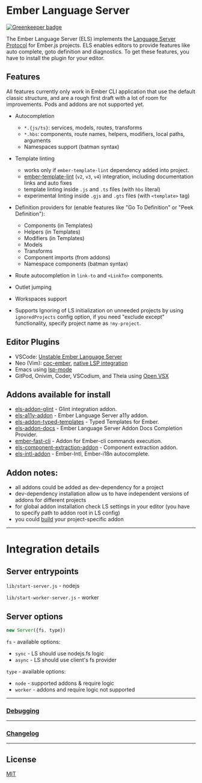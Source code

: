 # Ember Language Server

[![Greenkeeper badge](https://badges.greenkeeper.io/lifeart/ember-language-server.svg)](https://greenkeeper.io/)

The Ember Language Server (ELS) implements the [Language Server Protocol](https://github.com/Microsoft/language-server-protocol) for Ember.js projects. ELS enables editors to provide features like auto complete, goto definition and diagnostics. To get these features, you have to install the plugin for your editor.

## Features

All features currently only work in Ember CLI application that use the default classic structure, and are a rough first draft with a lot of room for improvements. Pods and addons are not supported yet.

- Autocompletion
  - `*.{js/ts}`: services, models, routes, transforms
  - `*.hbs`: components, route names, helpers, modifiers, local paths, arguments
  - Namespaces support (batman syntax)

- Template linting
  - works only if `ember-template-lint` dependency added into project.
  - [ember-template-lint](https://github.com/ember-template-lint/ember-template-lint) (`v2`, `v3`, `v4`) integration, including documentation links and auto fixes
  - template linting inside `.js` and `.ts` files (with `hbs` literal)
  - experimental linting inside `.gjs` and `.gts` files (with `<template>` tag)

- Definition providers for (enable features like "Go To Definition" or "Peek Definition"):
  - Components (in Templates)
  - Helpers (in Templates)
  - Modifiers (in Templates)
  - Models
  - Transforms
  - Component imports (from addons)
  - Namespace components (batman syntax)

- Route autocompletion in `link-to` and `<LinkTo>` components.
- Outlet jumping
- Workspaces support
- Supports Ignoring of LS initialization on unneeded projects by using `ignoredProjects` config option, if you need "exclude except" functionality, specify project name as `!my-project`.

## Editor Plugins

* VSCode: [Unstable Ember Language Server](https://github.com/lifeart/vscode-ember)
* Neo (Vim): [coc-ember](https://github.com/NullVoxPopuli/coc-ember), [native LSP integration](https://github.com/neovim/nvim-lspconfig/blob/master/CONFIG.md#ember)
* Emacs using [lsp-mode](https://github.com/emacs-lsp/lsp-mode)
* GitPod, Onivim, Coder, VSCodium, and Theia using [Open VSX](https://open-vsx.org/extension/lifeart/vscode-ember-unstable)

## Addons available for install

* [els-addon-glint](https://github.com/lifeart/els-addon-glint) - Glint integration addon.
* [els-a11y-addon](https://github.com/lifeart/els-a11y-addon) - Ember Language Server a11y addon.
* [els-addon-typed-templates](https://github.com/lifeart/els-addon-typed-templates) - Typed Templates for Ember.
* [els-addon-docs](https://github.com/lifeart/els-addon-docs) - Ember Language Server Addon Docs Completion Provider.
* [ember-fast-cli](https://github.com/lifeart/ember-fast-cli) - Addon for Ember-cli commands execution.
* [els-component-extraction-addon](https://github.com/lifeart/els-component-extraction-addon) - Component extraction addon.
* [els-intl-addon](https://github.com/lifeart/els-intl-addon) - Ember-Intl, Ember-i18n autocomplete.

## Addon notes:

- all addons could be added as dev-dependency for a project
- dev-dependency installation allow us to have independent versions of addons for different projects
- for global addon installation check LS settings in your editor (you have to specify path to addon root in LS config)
- you could [build](https://github.com/lifeart/ember-language-server/wiki/Addon-API) your project-specific addon

---

# Integration details

## Server entrypoints

`lib/start-server.js` - nodejs

`lib/start-worker-server.js` - worker
## Server options

```js
new Server({fs, type})
```


`fs` - available options:
  * `sync` - LS should use nodejs.fs logic
  * `async` - LS should use client's fs provider

`type` - available options:
  * `node` - supported addons & require logic
  * `worker` - addons and require logic not supported

---

### [Debugging](DEBUGGING.md)

---
### [Changelog](CHANGELOG.md)

---

## License

[MIT](LICENSE.md)
